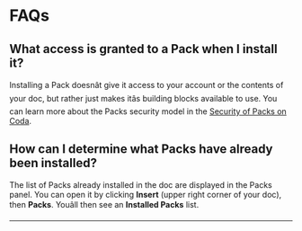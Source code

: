 **FAQs**
========


What access is granted to a Pack when I install it?
---------------------------------------------------


Installing a Pack doesnât give it access to your account or the contents of your doc, but rather just makes itâs building blocks available to use. You can learn more about the Packs security model in the [Security of Packs on Coda](https://help.coda.io/en/articles/4587167-overview-of-pack-security).



How can I determine what Packs have already been installed?
-----------------------------------------------------------


The list of Packs already installed in the doc are displayed in the Packs panel. You can open it by clicking **Insert** (upper right corner of your doc), then **Packs**. Youâll then see an **Installed Packs** list.






---